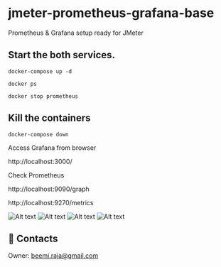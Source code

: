 # jmeter-prometheus-grafana-base
Prometheus &amp; Grafana setup ready for JMeter


## Start the both services.

```docker-compose up -d```

```docker ps```

```docker stop prometheus```

## Kill the containers

```docker-compose down```

Access Grafana from browser

http://localhost:3000/

Check Prometheus

http://localhost:9090/graph

http://localhost:9270/metrics

![Alt text](docs/img.png)
![Alt text](docs/img_1.png)
![Alt text](docs/img_2.png)
![Alt text](docs/img_3.png)

## :postbox: Contacts

Owner: [beemi.raja@gmail.com](beemi.raja@gmail.com)
